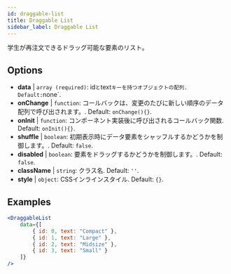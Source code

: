 ```yaml
---
id: draggable-list 
title: Draggable List
sidebar_label: Draggable List
---
```


学生が再注文できるドラッグ可能な要素のリスト。

## Options

* __data__ | `array (required)`: id` と `text` キーを持つオブジェクトの配列. Default: `none`.
* __onChange__ | `function`: コールバックは、変更のたびに新しい順序のデータ配列で呼び出されます。. Default: `onChange(){}`.
* __onInit__ | `function`: コンポーネント実装後に呼び出されるコールバック関数. Default: `onInit(){}`.
* __shuffle__ | `boolean`: 初期表示時にデータ要素をシャッフルするかどうかを制御します。. Default: `false`.
* __disabled__ | `boolean`: 要素をドラッグするかどうかを制御します。. Default: `false`.
* __className__ | `string`: クラス名. Default: `''`.
* __style__ | `object`: CSSインラインスタイル. Default: `{}`.


## Examples

```jsx live
<DraggableList
    data={[
        { id: 0, text: "Compact" },
        { id: 1, text: "Large" },
        { id: 2, text: "Midsize" },
        { id: 3, text: "Small" }
    ]}
/>
```

